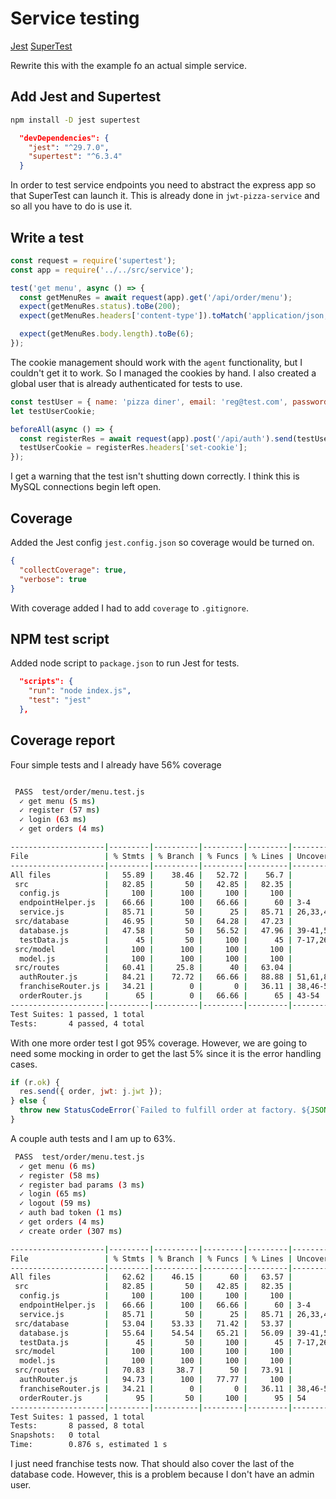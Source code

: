 # Service testing

[Jest](https://jestjs.io/)
[SuperTest](https://www.testim.io/blog/supertest-how-to-test-apis-like-a-pro/)

Rewrite this with the example fo an actual simple service.

## Add Jest and Supertest

```sh
npm install -D jest supertest
```

```json
  "devDependencies": {
    "jest": "^29.7.0",
    "supertest": "^6.3.4"
  }
```

In order to test service endpoints you need to abstract the express app so that SuperTest can launch it. This is already done in `jwt-pizza-service` and so all you have to do is use it.

## Write a test

```js
const request = require('supertest');
const app = require('../../src/service');

test('get menu', async () => {
  const getMenuRes = await request(app).get('/api/order/menu');
  expect(getMenuRes.status).toBe(200);
  expect(getMenuRes.headers['content-type']).toMatch('application/json; charset=utf-8');

  expect(getMenuRes.body.length).toBe(6);
});
```

The cookie management should work with the `agent` functionality, but I couldn't get it to work. So I managed the cookies by hand. I also created a global user that is already authenticated for tests to use.

```js
const testUser = { name: 'pizza diner', email: 'reg@test.com', password: 'a' };
let testUserCookie;

beforeAll(async () => {
  const registerRes = await request(app).post('/api/auth').send(testUser);
  testUserCookie = registerRes.headers['set-cookie'];
});
```

I get a warning that the test isn't shutting down correctly. I think this is MySQL connections begin left open.

## Coverage

Added the Jest config `jest.config.json` so coverage would be turned on.

```json
{
  "collectCoverage": true,
  "verbose": true
}
```

With coverage added I had to add `coverage` to `.gitignore`.

## NPM test script

Added node script to `package.json` to run Jest for tests.

```json
  "scripts": {
    "run": "node index.js",
    "test": "jest"
  },
```

## Coverage report

Four simple tests and I already have 56% coverage

```sh

 PASS  test/order/menu.test.js
  ✓ get menu (5 ms)
  ✓ register (57 ms)
  ✓ login (63 ms)
  ✓ get orders (4 ms)

---------------------|---------|----------|---------|---------|-----------------------------------
File                 | % Stmts | % Branch | % Funcs | % Lines | Uncovered Line #s
---------------------|---------|----------|---------|---------|-----------------------------------
All files            |   55.89 |    38.46 |   52.72 |    56.7 |
 src                 |   82.85 |       50 |   42.85 |   82.35 |
  config.js          |     100 |      100 |     100 |     100 |
  endpointHelper.js  |   66.66 |      100 |   66.66 |      60 | 3-4
  service.js         |   85.71 |       50 |      25 |   85.71 | 26,33,40-41
 src/database        |   46.95 |       50 |   64.28 |   47.23 |
  database.js        |   47.58 |       50 |   56.52 |   47.96 | 39-41,58,75-76,82-180,193-197,297
  testData.js        |      45 |       50 |     100 |      45 | 7-17,26-48,57-96,107-134
 src/model           |     100 |      100 |     100 |     100 |
  model.js           |     100 |      100 |     100 |     100 |
 src/routes          |   60.41 |     25.8 |      40 |   63.04 |
  authRouter.js      |   84.21 |    72.72 |   66.66 |   88.88 | 51,61,81-82
  franchiseRouter.js |   34.21 |        0 |       0 |   36.11 | 38,46-52,60-65,73-78,86-91,99-105
  orderRouter.js     |      65 |        0 |   66.66 |      65 | 43-54
---------------------|---------|----------|---------|---------|-----------------------------------
Test Suites: 1 passed, 1 total
Tests:       4 passed, 4 total
```

With one more order test I got 95% coverage. However, we are going to need some mocking in order to get the last 5% since it is the error handling cases.

```js
if (r.ok) {
  res.send({ order, jwt: j.jwt });
} else {
  throw new StatusCodeError(`Failed to fulfill order at factory. ${JSON.stringify(j)}`, 500);
}
```

A couple auth tests and I am up to 63%.

```sh
 PASS  test/order/menu.test.js
  ✓ get menu (6 ms)
  ✓ register (58 ms)
  ✓ register bad params (3 ms)
  ✓ login (65 ms)
  ✓ logout (59 ms)
  ✓ auth bad token (1 ms)
  ✓ get orders (4 ms)
  ✓ create order (307 ms)

---------------------|---------|----------|---------|---------|-----------------------------------
File                 | % Stmts | % Branch | % Funcs | % Lines | Uncovered Line #s
---------------------|---------|----------|---------|---------|-----------------------------------
All files            |   62.62 |    46.15 |      60 |   63.57 |
 src                 |   82.85 |       50 |   42.85 |   82.35 |
  config.js          |     100 |      100 |     100 |     100 |
  endpointHelper.js  |   66.66 |      100 |   66.66 |      60 | 3-4
  service.js         |   85.71 |       50 |      25 |   85.71 | 26,33,40-41
 src/database        |   53.04 |    53.33 |   71.42 |   53.37 |
  database.js        |   55.64 |    54.54 |   65.21 |   56.09 | 39-41,58,75-76,94-180,197,297
  testData.js        |      45 |       50 |     100 |      45 | 7-17,26-48,57-96,107-134
 src/model           |     100 |      100 |     100 |     100 |
  model.js           |     100 |      100 |     100 |     100 |
 src/routes          |   70.83 |     38.7 |      50 |   73.91 |
  authRouter.js      |   94.73 |      100 |   77.77 |     100 |
  franchiseRouter.js |   34.21 |        0 |       0 |   36.11 | 38,46-52,60-65,73-78,86-91,99-105
  orderRouter.js     |      95 |       50 |     100 |      95 | 54
---------------------|---------|----------|---------|---------|-----------------------------------
Test Suites: 1 passed, 1 total
Tests:       8 passed, 8 total
Snapshots:   0 total
Time:        0.876 s, estimated 1 s
```

I just need franchise tests now. That should also cover the last of the database code. However, this is a problem because I don't have an admin user.

